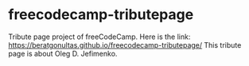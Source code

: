 # freecodecamp-tributepage
Tribute page project of freeCodeCamp. 
Here is the link: https://beratgonultas.github.io/freecodecamp-tributepage/
This tribute page is about Oleg D. Jefimenko.
